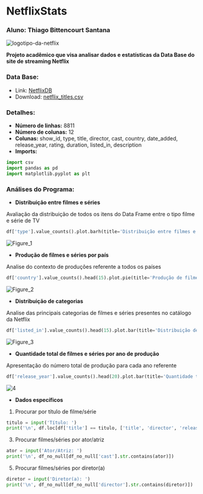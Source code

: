 # NetflixStats
### Aluno: Thiago Bittencourt Santana
![logotipo-da-netflix](https://github.com/oThiagoBittencourt/NetflixStats/assets/106789198/aec6a1ac-4db3-4a27-a7f3-a9cf1466df71)

**Projeto acadêmico que visa analisar dados e estatísticas da Data Base do site de streaming Netflix**

### Data Base:
- Link: [NetflixDB](https://www.kaggle.com/datasets/shivamb/netflix-shows)
- Download: [netflix_titles.csv](https://github.com/oThiagoBittencourt/NetflixStats/files/12743469/netflix_titles.csv)

### Detalhes:
- **Número de linhas:** 8811
- **Número de colunas:** 12
- **Colunas:** show_id, type, title, director, cast, country, date_added, release_year, rating,
duration, listed_in, description
- **Imports:**
```python
import csv
import pandas as pd
import matplotlib.pyplot as plt
```

### Análises do Programa:
- **Distribuição entre filmes e séries**

Avaliação da distribuição de todos os itens do Data Frame entre o tipo filme e série de TV
```python
df['type'].value_counts().plot.barh(title='Distribuição entre filmes e séries')
```
![Figure_1](https://github.com/oThiagoBittencourt/NetflixStats/assets/106789198/883efb90-0023-4d5e-b534-15557d352a05)

- **Produção de filmes e séries por país**

Analise do contexto de produções referente a todos os países
```python
df['country'].value_counts().head(15).plot.pie(title='Produção de filmes e séries por país')
```
![Figure_2](https://github.com/oThiagoBittencourt/NetflixStats/assets/106789198/432a409d-12ee-405e-b33d-19015c52426a)

- **Distribuição de categorias**

Analise das principais categorias de filmes e séries presentes no catálogo da Netflix
```python
df['listed_in'].value_counts().head(15).plot.bar(title='Distribuição de categorias')
```
![Figure_3](https://github.com/oThiagoBittencourt/NetflixStats/assets/106789198/0d2fe80d-7621-4205-a769-5bdc73180c24)

- **Quantidade total de filmes e séries por ano de produção**

Apresentação do número total de produção para cada ano referente
```python
df['release_year'].value_counts().head(20).plot.bar(title='Quantidade total de filmes e séries por ano de produção')
```
![4](https://github.com/oThiagoBittencourt/NetflixStats/assets/106789198/a22f1968-b706-42c2-90a0-a441ed1cb2fe)

- **Dados específicos**

1. Procurar por título de filme/série
```python
titulo = input('Título: ')
print('\n', df.loc[df['title'] == titulo, ['title', 'director', 'release_year', 'duration']])
```
3. Procurar filmes/séries por ator/atriz
```python
ator = input('Ator/Atriz: ')
print('\n', df_no_null[df_no_null['cast'].str.contains(ator)])
```
5. Procurar filmes/séries por diretor(a)
```python
diretor = input('Diretor(a): ')
print('\n', df_no_null[df_no_null['director'].str.contains(diretor)])
```
